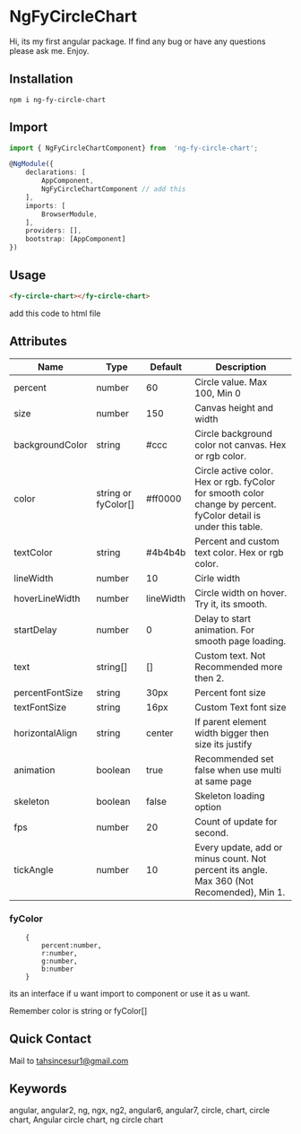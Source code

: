 
# NgFyCircleChart

Hi, its my first angular package. If find any bug or have any questions please ask me. Enjoy.


## Installation

  

    npm i ng-fy-circle-chart

  
  
## Import

  ```ts
  import { NgFyCircleChartComponent} from  'ng-fy-circle-chart';
   ```
  
```ts
@NgModule({
	declarations: [
		AppComponent,
		NgFyCircleChartComponent // add this
	],
	imports: [
		BrowserModule,
	],
	providers: [],
	bootstrap: [AppComponent]
})
```


## Usage
  
```html
<fy-circle-chart></fy-circle-chart>
```

add this code to html file



## Attributes

	
| Name | Type | Default | Description |
|--|--|--|--|
| percent | number | 60 | Circle value. Max 100, Min 0 |
|size|number|150|Canvas height and width
|backgroundColor|string|#ccc|Circle background color not canvas. Hex or rgb color.
|color|string or fyColor[]|#ff0000|Circle active color. Hex or rgb. fyColor for smooth color change by percent. fyColor detail is under this table.
|textColor|string|#4b4b4b|Percent and custom text color. Hex or rgb color.
|lineWidth|number|10|Cirle width
|hoverLineWidth|number|lineWidth|Circle width on hover. Try it, its smooth.
|startDelay|number|0|Delay to start animation. For smooth page loading.
|text|string[]|[]|Custom text. Not Recommended more then 2.
|percentFontSize|string|30px|Percent font size
|textFontSize|string|16px|Custom Text font size
|horizontalAlign|string|center|If parent element width bigger then size its justify
|animation|boolean|true|Recommended set false when use multi at same page 
|skeleton|boolean|false|Skeleton loading option
|fps|number|20|Count of update for second.
|tickAngle|number|10|Every update, add or minus count. Not percent its angle. Max 360 (Not Recomended), Min 1.

### fyColor
```
	{
		percent:number,
		r:number,
		g:number,
		b:number
	}
```
its an interface if u want  import to component or use it as u want.

Remember color is string or fyColor[]

	

## Quick Contact

Mail to tahsincesur1@gmail.com

## Keywords
angular, angular2, ng, ngx, ng2, angular6, angular7, circle, chart, circle chart, Angular circle chart, ng circle chart
